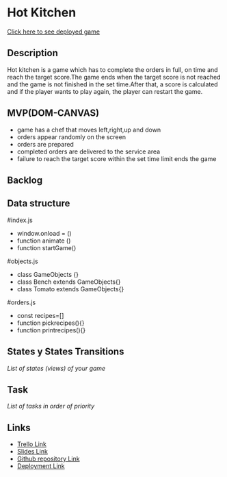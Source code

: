 # Hot Kitchen

[Click here to see deployed game](http://github.com)

## Description

Hot kitchen is a game which has to complete the orders in full, on time and reach the target score.The game ends when the target score is not reached and the game is not finished in the set time.After that, a score is calculated and if the player wants to play again, the player can restart the game.

## MVP(DOM-CANVAS)

<ul>
<li>game has a chef that moves left,right,up and down</li>
<li>orders appear randomly on the screen</li>
<li>orders are prepared</li>
<li>completed orders are delivered to the service area</li>
<li>failure to reach the target score within the set time limit ends the game</li>
</ul>

## Backlog

## Data structure

#index.js

<ul>
<li>window.onload = ()</li>
<li>function animate ()</li>
<li>function startGame()</li>
</ul>

#objects.js

<ul>
<li>class GameObjects {}</li>
<li>class Bench extends GameObjects{}</li>
<li>class Tomato extends GameObjects{}</li>
</ul>

#orders.js

<ul>
<li>const recipes=[]</li>
<li>function pickrecipes(){}</li>
<li>function printrecipes(){}</li>
</ul>

## States y States Transitions

_List of states (views) of your game_

## Task

_List of tasks in order of priority_

## Links

- [Trello Link](https://trello.com)
- [Slides Link](http://slides.com)
- [Github repository Link](http://github.com)
- [Deployment Link](http://github.com)
